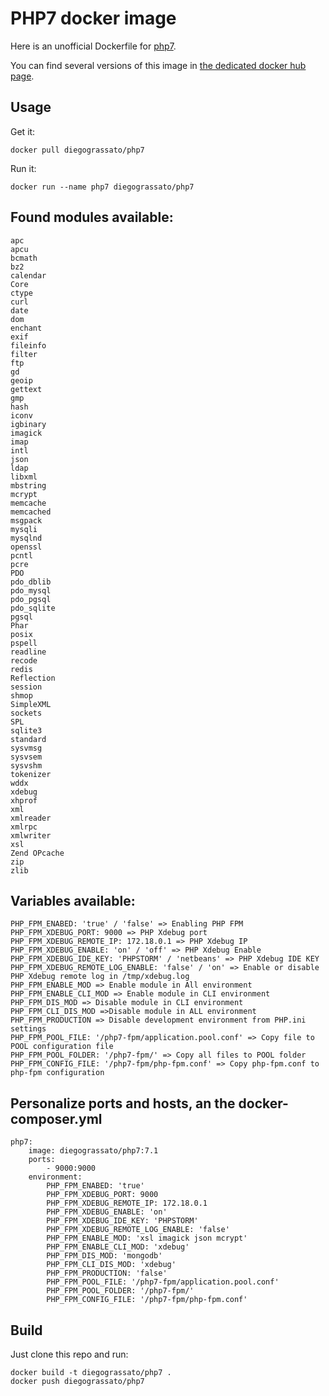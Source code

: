 # PHP7 docker image

Here is an unofficial Dockerfile for [php7][php7].

You can find several versions of this image in [the dedicated docker hub page][dockerhubpage].   

## Usage

Get it:

    docker pull diegograssato/php7

Run it:

    docker run --name php7 diegograssato/php7


## Found modules available:
    apc
    apcu
    bcmath
    bz2
    calendar
    Core
    ctype
    curl
    date
    dom
    enchant
    exif
    fileinfo
    filter
    ftp
    gd
    geoip
    gettext
    gmp
    hash
    iconv
    igbinary
    imagick
    imap
    intl
    json
    ldap
    libxml
    mbstring
    mcrypt
    memcache
    memcached
    msgpack
    mysqli
    mysqlnd
    openssl
    pcntl
    pcre
    PDO
    pdo_dblib
    pdo_mysql
    pdo_pgsql
    pdo_sqlite
    pgsql
    Phar
    posix
    pspell
    readline
    recode
    redis
    Reflection
    session
    shmop
    SimpleXML
    sockets
    SPL
    sqlite3
    standard
    sysvmsg
    sysvsem
    sysvshm
    tokenizer
    wddx
    xdebug
    xhprof
    xml
    xmlreader
    xmlrpc
    xmlwriter
    xsl
    Zend OPcache
    zip
    zlib

## Variables available:
    PHP_FPM_ENABED: 'true' / 'false' => Enabling PHP FPM
    PHP_FPM_XDEBUG_PORT: 9000 => PHP Xdebug port
    PHP_FPM_XDEBUG_REMOTE_IP: 172.18.0.1 => PHP Xdebug IP
    PHP_FPM_XDEBUG_ENABLE: 'on' / 'off' => PHP Xdebug Enable
    PHP_FPM_XDEBUG_IDE_KEY: 'PHPSTORM' / 'netbeans' => PHP Xdebug IDE KEY
    PHP_FPM_XDEBUG_REMOTE_LOG_ENABLE: 'false' / 'on' => Enable or disable PHP Xdebug remote log in /tmp/xdebug.log
    PHP_FPM_ENABLE_MOD => Enable module in All environment
    PHP_FPM_ENABLE_CLI_MOD => Enable module in CLI environment
    PHP_FPM_DIS_MOD => Disable module in CLI environment
    PHP_FPM_CLI_DIS_MOD =>Disable module in ALL environment
    PHP_FPM_PRODUCTION => Disable development environment from PHP.ini settings
    PHP_FPM_POOL_FILE: '/php7-fpm/application.pool.conf' => Copy file to POOL configuration file
    PHP_FPM_POOL_FOLDER: '/php7-fpm/' => Copy all files to POOL folder
    PHP_FPM_CONFIG_FILE: '/php7-fpm/php-fpm.conf' => Copy php-fpm.conf to php-fpm configuration

## Personalize ports and hosts, an the docker-composer.yml

    php7:
        image: diegograssato/php7:7.1
        ports:
            - 9000:9000
        environment:
            PHP_FPM_ENABED: 'true'
            PHP_FPM_XDEBUG_PORT: 9000
            PHP_FPM_XDEBUG_REMOTE_IP: 172.18.0.1
            PHP_FPM_XDEBUG_ENABLE: 'on'
            PHP_FPM_XDEBUG_IDE_KEY: 'PHPSTORM'
            PHP_FPM_XDEBUG_REMOTE_LOG_ENABLE: 'false'
            PHP_FPM_ENABLE_MOD: 'xsl imagick json mcrypt'
            PHP_FPM_ENABLE_CLI_MOD: 'xdebug'
            PHP_FPM_DIS_MOD: 'mongodb'
            PHP_FPM_CLI_DIS_MOD: 'xdebug'
            PHP_FPM_PRODUCTION: 'false'
            PHP_FPM_POOL_FILE: '/php7-fpm/application.pool.conf'
            PHP_FPM_POOL_FOLDER: '/php7-fpm/'
            PHP_FPM_CONFIG_FILE: '/php7-fpm/php-fpm.conf'

## Build

Just clone this repo and run:

    docker build -t diegograssato/php7 .
    docker push diegograssato/php7


  [dockerhubpage]: https://hub.docker.com/r/diegograssato/php7/ "PHP7 docker hub page"
  [php7]:git@github.com:diegograssato/my_containers.git/php7 "PHP7 source code"
